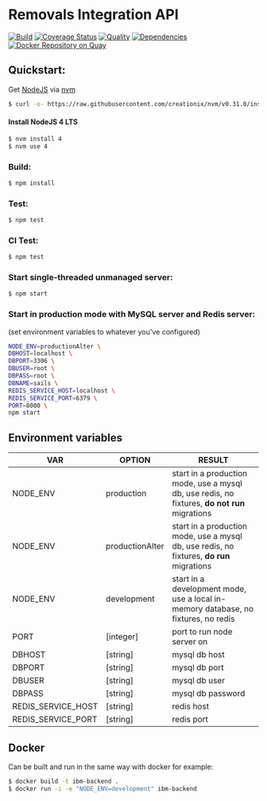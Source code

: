 # Removals Integration API

[![Build](https://travis-ci.org/UKHomeOffice/removals_integration.png)](https://travis-ci.org/UKHomeOffice/removals_integration)
[![Coverage Status](https://coveralls.io/repos/github/UKHomeOffice/removals_integration/badge.svg)](https://coveralls.io/github/UKHomeOffice/removals_integration)
[![Quality](https://codeclimate.com/github/UKHomeOffice/removals_integration.png)](https://codeclimate.com/github/UKHomeOffice/removals_integration)
[![Dependencies](https://david-dm.org/UKHomeOffice/removals_integration.png)](https://david-dm.org/UKHomeOffice/removals_integration)
[![Docker Repository on Quay](https://quay.io/repository/ukhomeofficedigital/removals-api/status "Docker Repository on Quay")](https://quay.io/repository/ukhomeofficedigital/removals-api)

## Quickstart:

 Get [NodeJS](https://nodejs.org) via [nvm](https://github.com/creationix/nvm)
```sh
$ curl -o- https://raw.githubusercontent.com/creationix/nvm/v0.31.0/install.sh | bash
```

#### Install NodeJS 4 LTS
```sh
$ nvm install 4
$ nvm use 4
```
### Build:
```sh
$ npm install
```
### Test:
```sh
$ npm test
```
### CI Test:
```sh
$ npm test
```
### Start single-threaded unmanaged server:
```sh
$ npm start
```
### Start in production mode with MySQL server and Redis server:

(set environment variables to whatever you've configured)
```sh
NODE_ENV=productionAlter \
DBHOST=localhost \
DBPORT=3306 \
DBUSER=root \
DBPASS=root \
DBNAME=sails \
REDIS_SERVICE_HOST=localhost \
REDIS_SERVICE_PORT=6379 \
PORT=8080 \
npm start
```

## Environment variables

| VAR | OPTION | RESULT |
| --- | ------ | ------ |
| NODE_ENV | production | start in a production mode, use a mysql db, use redis, no fixtures, **do not run** migrations |
| NODE_ENV | productionAlter | start in a production mode, use a mysql db, use redis, no fixtures, **do run** migrations |
| NODE_ENV | development | start in a development mode, use a local in-memory database, no fixtures, no redis |
| PORT | [integer] | port to run node server on |
| DBHOST | [string] | mysql db host |
| DBPORT | [string] | mysql db port |
| DBUSER | [string] | mysql db user |
| DBPASS | [string] | mysql db password |
| REDIS_SERVICE_HOST | [string] | redis host |
| REDIS_SERVICE_PORT | [string] | redis port |

## Docker
Can be built and run in the same way with docker for example:
```sh
$ docker build -t ibm-backend .
$ docker run -i -e "NODE_ENV=development" ibm-backend
```
